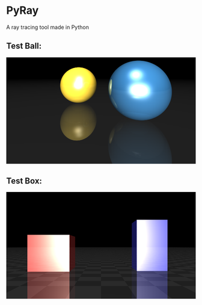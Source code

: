 # **PyRay**
A ray tracing tool made in Python

## **Test Ball**:
![test_ball](test_ball.png)

## **Test Box**:
![test_box](test_box.png)
